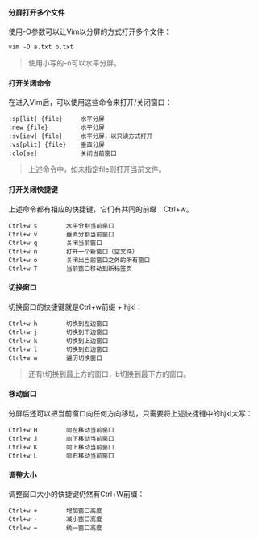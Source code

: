 #### 分屏打开多个文件
使用-O参数可以让Vim以分屏的方式打开多个文件：
```
vim -O a.txt b.txt
```
> 使用小写的-o可以水平分屏。

#### 打开关闭命令
在进入Vim后，可以使用这些命令来打开\/关闭窗口：
```
:sp[lit] {file}     水平分屏
:new {file}         水平分屏
:sv[iew] {file}     水平分屏，以只读方式打开
:vs[plit] {file}    垂直分屏
:clo[se]            关闭当前窗口
```
> 上述命令中，如未指定file则打开当前文件。

#### 打开关闭快捷键
上述命令都有相应的快捷键，它们有共同的前缀：Ctrl+w。
```
Ctrl+w s        水平分割当前窗口
Ctrl+w v        垂直分割当前窗口
Ctrl+w q        关闭当前窗口
Ctrl+w n        打开一个新窗口（空文件）
Ctrl+w o        关闭出当前窗口之外的所有窗口
Ctrl+w T        当前窗口移动到新标签页
```

#### 切换窗口
切换窗口的快捷键就是Ctrl+w前缀 + hjkl：
```
Ctrl+w h        切换到左边窗口
Ctrl+w j        切换到下边窗口
Ctrl+w k        切换到上边窗口
Ctrl+w l        切换到右边窗口
Ctrl+w w        遍历切换窗口
```
> 还有t切换到最上方的窗口，b切换到最下方的窗口。

#### 移动窗口
分屏后还可以把当前窗口向任何方向移动，只需要将上述快捷键中的hjkl大写：
```
Ctrl+w H        向左移动当前窗口
Ctrl+w J        向下移动当前窗口
Ctrl+w K        向上移动当前窗口
Ctrl+w L        向右移动当前窗口
```

#### 调整大小
调整窗口大小的快捷键仍然有Ctrl+W前缀：
```
Ctrl+w +        增加窗口高度
Ctrl+w -        减小窗口高度
Ctrl+w =        统一窗口高度
```
